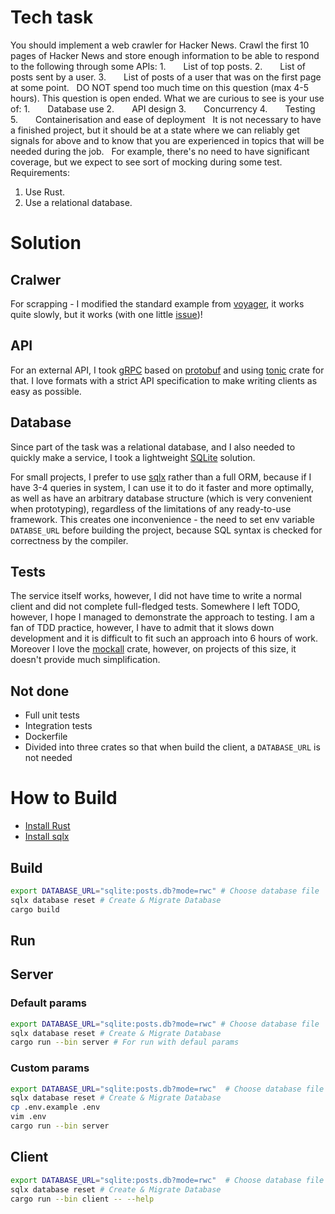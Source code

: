 # Tech task
You should implement a web crawler for Hacker News. Crawl the first 10 pages of Hacker News and store enough information to be able to respond to the following through some APIs:
1.    List of top posts.
2.    List of posts sent by a user.
3.    List of posts of a user that was on the first page at some point.
 
DO NOT spend too much time on this question (max 4-5 hours). This question is open ended. What we are curious to see is your use of:
1.    Database use
2.    API design
3.    Concurrency
4.    Testing
5.    Containerisation and ease of deployment
 
It is not necessary to have a finished project, but it should be at a state where we can reliably get signals for above and to know that you are experienced in topics that will be needed during the job.
 
For example, there's no need to have significant coverage, but we expect to see sort of mocking during some test.
 
Requirements:
1. Use Rust.
2. Use a relational database.
 
# Solution
## Cralwer
For scrapping - I modified the standard example from [voyager](https://github.com/mattsse/voyager), it works quite slowly, but it works (with one little [issue](https://github.com/mattsse/voyager/issues/15))!

## API
For an external API, I took [gRPC](https://grpc.io/docs/what-is-grpc/introduction/) based on [protobuf](https://developers.google.com/protocol-buffers) and using [tonic](https://github.com/hyperium/tonic) crate for that. I love formats with a strict API specification to make writing clients as easy as possible.

## Database
Since part of the task was a relational database, and I also needed to quickly make a service, I took a lightweight [SQLite](https://www.sqlite.org/index.html) solution. 

For small projects, I prefer to use [sqlx](https://docs.rs/sqlx/latest/sqlx/) rather than a full ORM, because if I have 3-4 queries in system, I can use it to do it faster and more optimally, as well as have an arbitrary database structure (which is very convenient when prototyping), regardless of the limitations of any ready-to-use framework. This creates one inconvenience - the need to set env variable `DATABSE_URL` before building the project, because SQL syntax is checked for correctness by the compiler.

## Tests
The service itself works, however, I did not have time to write a normal client and did not complete full-fledged tests. Somewhere I left TODO, however, I hope I managed to demonstrate the approach to testing. I am a fan of TDD practice, however, I have to admit that it slows down development and it is difficult to fit such an approach into 6 hours of work. 
Moreover I love the [mockall](https://docs.rs/mockall/latest/mockall/) crate, however, on projects of this size, it doesn't provide much simplification.

## Not done
- Full unit tests
- Integration tests
- Dockerfile
- Divided into three crates so that when build the client, a `DATABASE_URL` is not needed

# How to Build

- [Install Rust](https://rustup.rs/)
- [Install sqlx](https://github.com/launchbadge/sqlx#install)

## Build
```bash
export DATABASE_URL="sqlite:posts.db?mode=rwc" # Choose database file
sqlx database reset # Create & Migrate Database
cargo build
```

## Run
## Server

### Default params
```bash
export DATABASE_URL="sqlite:posts.db?mode=rwc" # Choose database file
sqlx database reset # Create & Migrate Database
cargo run --bin server # For run with defaul params
```

### Custom params
```bash
export DATABASE_URL="sqlite:posts.db?mode=rwc"  # Choose database file
sqlx database reset # Create & Migrate Database
cp .env.example .env
vim .env
cargo run --bin server
```

## Client
```bash
export DATABASE_URL="sqlite:posts.db?mode=rwc"  # Choose database file
sqlx database reset # Create & Migrate Database
cargo run --bin client -- --help
```
